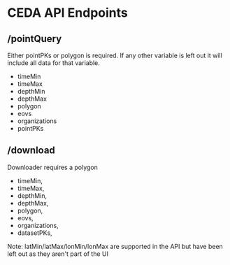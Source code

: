 # CEDA API Endpoints

## /pointQuery

Either pointPKs or polygon is required. If any other variable is left out it will include all data for that variable.

- timeMin
- timeMax
- depthMin
- depthMax
- polygon
- eovs
- organizations
- pointPKs

## /download

Downloader requires a polygon

- timeMin,
- timeMax,
- depthMin,
- depthMax,
- polygon,
- eovs,
- organizations,
- datasetPKs,

Note: latMin/latMax/lonMin/lonMax are supported in the API but have been left out as they aren't part of the UI

